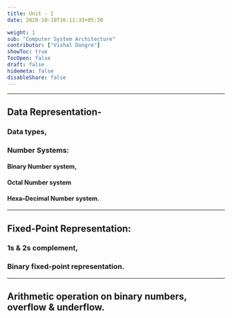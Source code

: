 ```yaml
---
title: Unit - 1
date: 2020-10-19T16:11:33+05:30

weight: 1
sub: "Computer System Architecture"
contributor: ["Vishal Dongre"]
showToc: true
TocOpen: false
draft: false
hidemeta: false
disableShare: false
---
```


---

## Data Representation-

### Data types,

### Number Systems:

#### Binary Number system,

#### Octal Number system

#### Hexa–Decimal Number system.

---

## Fixed-Point Representation:

### 1s & 2s complement,

### Binary fixed-point representation.

---

## Arithmetic operation on binary numbers, overflow & underflow.

